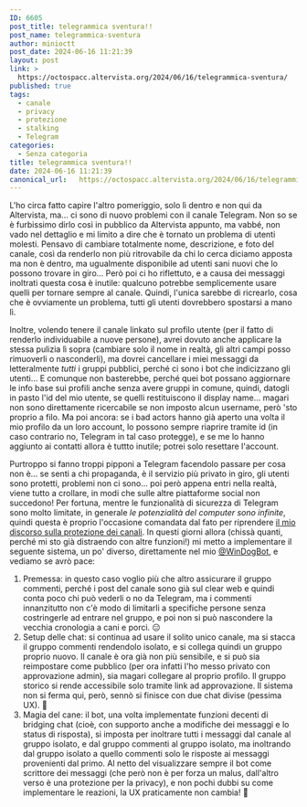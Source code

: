 ```yaml
---
ID: 6605
post_title: telegrammica sventura!!
post_name: telegrammica-sventura
author: minioctt
post_date: 2024-06-16 11:21:39
layout: post
link: >
  https://octospacc.altervista.org/2024/06/16/telegrammica-sventura/
published: true
tags:
  - canale
  - privacy
  - protezione
  - stalking
  - Telegram
categories:
  - Senza categoria
title: telegrammica sventura!!
date: 2024-06-16 11:21:39
canonical_url:   https://octospacc.altervista.org/2024/06/16/telegrammica-sventura/
---
```

<!-- wp:paragraph -->
<p>L'ho circa fatto capire l'altro pomeriggio, solo lì dentro e non qui da Altervista, ma... ci sono di nuovo problemi con il canale Telegram. Non so se è furbissimo dirlo così in pubblico da Altervista appunto, ma vabbé, non vado nel dettaglio e mi limito a dire che è tornato un problema di utenti molesti. Pensavo di cambiare totalmente nome, descrizione, e foto del canale, così da renderlo non più ritrovabile da chi lo cerca diciamo apposta ma non è dentro, ma ugualmente disponibile ad utenti sani nuovi che lo possono trovare in giro... Però poi ci ho riflettuto, e a causa dei messaggi inoltrati questa cosa è inutile: qualcuno potrebbe semplicemente usare quelli per tornare sempre al canale. Quindi, l'unica sarebbe di ricrearlo, cosa che è ovviamente un problema, tutti gli utenti dovrebbero spostarsi a mano lì.</p>
<!-- /wp:paragraph -->

<!-- wp:paragraph -->
<p>Inoltre, volendo tenere il canale linkato sul profilo utente (per il fatto di renderlo individuabile a nuove persone), avrei dovuto anche applicare la stessa pulizia lì sopra (cambiare solo il nome in realtà, gli altri campi posso rimuoverli o nasconderli), ma dovrei cancellare i miei messaggi da letteralmente <em>tutti</em> i gruppi pubblici, perché ci sono i bot che indicizzano gli utenti... E comunque non basterebbe, perché quei bot possano aggiornare le info base sui profili anche senza avere gruppi in comune, quindi, datogli in pasto l'id del mio utente, se quelli restituiscono il display name... magari non sono direttamente ricercabile se non imposto alcun username, però 'sto proprio a filo. Ma poi ancora: se i bad actors hanno già aperto una volta il mio profilo da un loro account, lo possono sempre riaprire tramite id (in caso contrario no, Telegram in tal caso protegge), e se me lo hanno aggiunto ai contatti allora è tuttto inutile; potrei solo resettare l'account.</p>
<!-- /wp:paragraph -->

<!-- wp:paragraph -->
<p>Purtroppo si fanno troppi pipponi a Telegram facendolo passare per cosa non è... se senti a chi propaganda, è il servizio più privato in giro, gli utenti sono protetti, problemi non ci sono... poi però appena entri nella realtà, viene tutto a crollare, in modi che sulle altre piattaforme social non succedono! Per fortuna, mentre le funzionalità di sicurezza di Telegram sono molto limitate, in generale <em>le potenzialità del computer sono infinite</em>, quindi questa è proprio l'occasione comandata dal fato per riprendere <a href="/microblog-mirror/2024/01/23/i-robot-si-ribellano-e-i-canali-chiudono/">il mio discorso sulla protezione dei canali</a>. In questi giorni allora (chissà quanti, perché mi sto già distraendo con altre funzioni!) mi metto a implementare il seguente sistema, un po' diverso, direttamente nel mio <a href="https://t.me/WinDogBot">@WinDogBot</a>, e vediamo se avrò pace:</p>
<!-- /wp:paragraph -->

<!-- wp:list {"ordered":true} -->
<ol><!-- wp:list-item -->
<li>Premessa: in questo caso voglio più che altro assicurare il gruppo commenti, perché i post del canale sono già sul clear web e quindi conta poco chi può vederli o no da Telegram, ma i commenti innanzitutto non c'è modo di limitarli a specifiche persone senza costringerle ad entrare nel gruppo, e poi non si può nascondere la vecchia cronologia a cani e porci. 😑</li>
<!-- /wp:list-item -->

<!-- wp:list-item -->
<li>Setup delle chat: si continua ad usare il solito unico canale, ma si stacca il gruppo commenti rendendolo isolato, e si collega quindi un gruppo proprio nuovo. Il canale è ora già non più sensibile, e si può sia reimpostare come pubblico (per ora infatti l'ho messo privato con approvazione admin), sia magari collegare al proprio profilo. Il gruppo storico si rende accessibile solo tramite link ad approvazione. Il sistema non si ferma qui, però, sennò si finisce con due chat divise (pessima UX). 🚷</li>
<!-- /wp:list-item -->

<!-- wp:list-item -->
<li>Magia del cane: il bot, una volta implementate funzioni decenti di bridging chat (cioè, con supporto anche a modifiche dei messaggi e lo status di risposta), si imposta per inoltrare tutti i messaggi dal canale al gruppo isolato, e dal gruppo commenti al gruppo isolato, ma inoltrando dal gruppo isolato a quello commenti solo le risposte ai messaggi provenienti dal primo. Al netto del visualizzare sempre il bot come scrittore dei messaggi (che però non è per forza un malus, dall'altro verso è una protezione per la privacy), e non pochi dubbi su come implementare le reazioni, la UX praticamente non cambia! 🙏</li>
<!-- /wp:list-item --></ol>
<!-- /wp:list -->